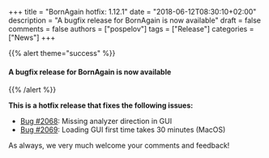 +++
title = "BornAgain hotfix: 1.12.1"
date = "2018-06-12T08:30:10+02:00"
description = "A bugfix release for BornAgain is now available"
draft = false
comments = false
authors = ["pospelov"]
tags = ["Release"]
categories = ["News"]
+++

{{% alert theme="success" %}}
#### A bugfix release for BornAgain is now available
{{% /alert %}}


**This is a hotfix release that fixes the following issues:**

* [Bug #2068](http://apps.jcns.fz-juelich.de/redmine/issues/2068): Missing analyzer direction in GUI
* [Bug #2069](http://apps.jcns.fz-juelich.de/redmine/issues/2069): Loading GUI first time takes 30 minutes (MacOS)

As always, we very much welcome your comments and feedback!
